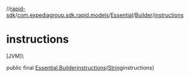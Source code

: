 //[rapid-sdk](../../../../index.md)/[com.expediagroup.sdk.rapid.models](../../index.md)/[Essential](../index.md)/[Builder](index.md)/[instructions](instructions.md)

# instructions

[JVM]\

public final [Essential.Builder](index.md)[instructions](instructions.md)([String](https://docs.oracle.com/javase/8/docs/api/java/lang/String.html)instructions)
